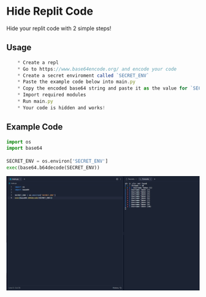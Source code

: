 # Hide Replit Code

Hide your replit code with 2 simple steps!


## Usage

```js
    * Create a repl
    * Go to https://www.base64encode.org/ and encode your code
    * Create a secret enviroment called `SECRET_ENV`
    * Paste the example code below into main.py
    * Copy the encoded base64 string and paste it as the value for `SECRET_ENV`
    * Import required modules
    * Run main.py
    * Your code is hidden and works!
```

## Example Code
```py
import os
import base64

SECRET_ENV = os.environ['SECRET_ENV']
exec(base64.b64decode(SECRET_ENV))
```

![Screenshot](imageHide.png)
